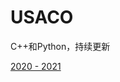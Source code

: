 # USACO
C++和Python，持续更新

[2020 - 2021](https://github.com/KaynGe/USACO/tree/main/Contests/2019-2020/Bronze/Dec)

